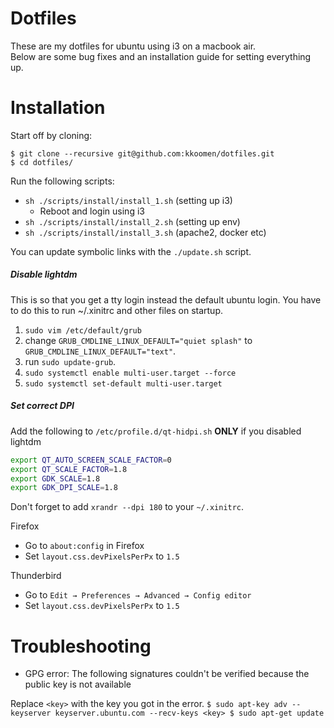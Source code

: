 # Dotfiles

These are my dotfiles for ubuntu using i3 on a macbook air.<br/>
Below are some bug fixes and an installation guide for setting everything up.

# Installation

Start off by cloning:

```
$ git clone --recursive git@github.com:kkoomen/dotfiles.git
$ cd dotfiles/
```

Run the following scripts:

- `sh ./scripts/install/install_1.sh` (setting up i3)
  - Reboot and login using i3
- `sh ./scripts/install/install_2.sh` (setting up env)
- `sh ./scripts/install/install_3.sh` (apache2, docker etc)

You can update symbolic links with the `./update.sh` script.

##### Disable lightdm

This is so that you get a tty login instead the default ubuntu login. You have to
do this to run ~/.xinitrc and other files on startup.

1. `sudo vim /etc/default/grub`
2. change `GRUB_CMDLINE_LINUX_DEFAULT="quiet splash"` to `GRUB_CMDLINE_LINUX_DEFAULT="text"`.
3. run `sudo update-grub`.
4. `sudo systemctl enable multi-user.target --force`
5. `sudo systemctl set-default multi-user.target`

##### Set correct DPI

Add the following to `/etc/profile.d/qt-hidpi.sh` **ONLY** if you disabled lightdm

```sh
export QT_AUTO_SCREEN_SCALE_FACTOR=0
export QT_SCALE_FACTOR=1.8
export GDK_SCALE=1.8
export GDK_DPI_SCALE=1.8
```

Don't forget to add `xrandr --dpi 180` to your `~/.xinitrc`.

Firefox
- Go to `about:config` in Firefox
- Set `layout.css.devPixelsPerPx` to `1.5`

Thunderbird
- Go to `Edit → Preferences → Advanced → Config editor`
- Set `layout.css.devPixelsPerPx` to `1.5`

# Troubleshooting

- GPG error: The following signatures couldn't be verified because the public key
is not available

Replace `<key>` with the key you got in the error.
`
$ sudo apt-key adv --keyserver keyserver.ubuntu.com --recv-keys <key>
$ sudo apt-get update
`
